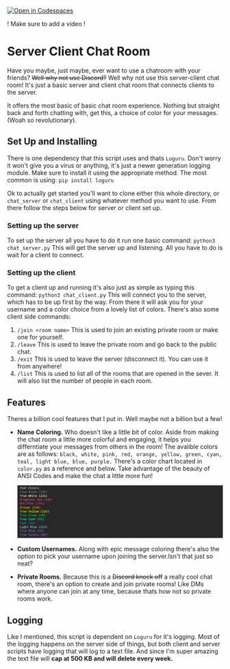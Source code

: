 [![Open in Codespaces](https://classroom.github.com/assets/launch-codespace-2972f46106e565e64193e422d61a12cf1da4916b45550586e14ef0a7c637dd04.svg)](https://classroom.github.com/open-in-codespaces?assignment_repo_id=18275188)

! Make sure to add a video !

# Server Client Chat Room

Have you maybe, just maybe, ever want to use a chatroom with your friends? ~~Well why not use Discord?~~ Well why not use this server-client chat room! It's just a basic server and client chat room that connects clients to the server. 

It offers the most basic of basic chat room experience. Nothing but straight back and forth chatting with, get this, a choice of color for your messages. (Woah so revolutionary).

## Set Up and Installing

There is one dependency that this script uses and thats `Loguru`. Don't worry it won't give you a virus or anything, it's just a newer generation logging module. Make sure to install it using the appropriate method. The most common is using: `pip install loguru`

Ok to actually get started you'll want to clone either this whole directory, or `chat_server` or `chat_client` using whatever method you want to use. From there follow the steps below for server or client set up.

### Setting up the server

To set up the server all you have to do it run one basic command: `python3 chat_server.py` This will get the server up and listening. All you have to do is wait for a client to connect.

### Setting up the client

To get a client up and running it's also just as simple as typing this command: `python3 chat_client.py` This will connect you to the server, which has to be up first by the way. From there it will ask you for your username and a color choice from a lovely list of colors. There's also some client side commands:
    
1) `/join <room name>` This is used to join an existing private room or make one for yourself.
2) `/leave` This is used to leave the private room and go back to the public chat.
3) `/exit` This is used to leave the server (disconnect it). You can use it from anywhere!
4) `/list` This is used to list all of the rooms that are opened in the sever. It will also list the number of people in each room.

## Features

Theres a billion cool features that I put in. Well maybe not a billion but a few!

- __Name Coloring.__ Who doesn't like a little bit of color. Aside from making the chat room a little more colorful and engaging, it helps you differntiate your messages from others in the room! The avalible colors are as follows: `black, white, pink, red, orange, yellow, green, cyan, teal, light blue, blue, purple.` There's a color chart located in `color.py` as a reference and below. Take advantage of the beauty of ANSI Codes and make the chat a little more fun!

    ![color_sample](media/colors2.png)

- __Custom Usernames.__ Along with epic message coloring there's also the option to pick your username upon joining the server.Isn't that just so neat?

- __Private Rooms.__ Because this is a ~~Discord knock off~~ a really cool chat room, there's an option to create and join private rooms! Like DMs where anyone can join at any time, because thats how not so private rooms work.

## Logging

Like I mentioned, this script is dependent on `Loguru` for it's logging. Most of the logging happens on the server side of things, but both client and server scripts have logging that will log to a text file. And since I'm super amazing the text file will __cap at 500 KB and will delete every week.__